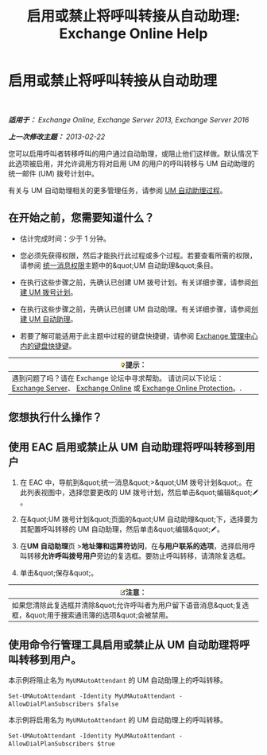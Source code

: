 ﻿---
title: '启用或禁止将呼叫转接从自动助理: Exchange Online Help'
TOCTitle: 启用或禁止将呼叫转接从自动助理
ms:assetid: ca961cc8-cc24-4e05-b72d-79979c155cf9
ms:mtpsurl: https://technet.microsoft.com/zh-cn/library/Ee423558(v=EXCHG.150)
ms:contentKeyID: 52061466
ms.date: 05/23/2018
mtps_version: v=EXCHG.150
ms.translationtype: MT
---

# 启用或禁止将呼叫转接从自动助理

 

_**适用于：** Exchange Online, Exchange Server 2013, Exchange Server 2016_

_**上一次修改主题：** 2013-02-22_

您可以启用呼叫者转移呼叫的用户通过自动助理，或阻止他们这样做。默认情况下此选项被启用，并允许调用方将对启用 UM 的用户的呼叫转移与 UM 自动助理的统一邮件 (UM) 拨号计划中。

有关与 UM 自动助理相关的更多管理任务，请参阅 [UM 自动助理过程](um-auto-attendant-procedures-exchange-2013-help.md)。

## 在开始之前，您需要知道什么？

  - 估计完成时间：少于 1 分钟。

  - 您必须先获得权限，然后才能执行此过程或多个过程。若要查看所需的权限，请参阅 [统一消息权限](unified-messaging-permissions-exchange-2013-help.md)主题中的\&quot;UM 自动助理\&quot;条目。

  - 在执行这些步骤之前，先确认已创建 UM 拨号计划。有关详细步骤，请参阅[创建 UM 拨号计划](create-a-um-dial-plan-exchange-2013-help.md)。

  - 在执行这些步骤之前，先确认已创建 UM 自动助理。有关详细步骤，请参阅[创建 UM 自动助理](create-a-um-auto-attendant-exchange-2013-help.md)。

  - 若要了解可能适用于此主题中过程的键盘快捷键，请参阅 [Exchange 管理中心内的键盘快捷键](keyboard-shortcuts-in-the-exchange-admin-center-exchange-online-protection-help.md)。

<table>
<thead>
<tr class="header">
<th><img src="images/Bb124558.tip(EXCHG.150).gif" title="提示" alt="提示" />提示：</th>
</tr>
</thead>
<tbody>
<tr class="odd">
<td>遇到问题了吗？请在 Exchange 论坛中寻求帮助。 请访问以下论坛：<a href="https://go.microsoft.com/fwlink/p/?linkid=60612">Exchange Server</a>、 <a href="https://go.microsoft.com/fwlink/p/?linkid=267542">Exchange Online</a> 或 <a href="https://go.microsoft.com/fwlink/p/?linkid=285351">Exchange Online Protection</a>。.</td>
</tr>
</tbody>
</table>


## 您想执行什么操作？

## 使用 EAC 启用或禁止从 UM 自动助理将呼叫转移到用户

1.  在 EAC 中，导航到\&quot;统一消息\&quot;\>\&quot;UM 拨号计划\&quot;。在此列表视图中，选择您要更改的 UM 拨号计划，然后单击\&quot;编辑\&quot;![编辑图标](images/Bb124582.6f53ccb2-1f13-4c02-bea0-30690e6ea71d(EXCHG.150).gif "编辑图标")。

2.  在\&quot;UM 拨号计划\&quot;页面的\&quot;UM 自动助理\&quot;下，选择要为其配置呼叫转移的 UM 自动助理，然后单击\&quot;编辑\&quot;![编辑图标](images/Bb124582.6f53ccb2-1f13-4c02-bea0-30690e6ea71d(EXCHG.150).gif "编辑图标")。

3.  在**UM 自动助理**页 \>**地址簿和运算符访问**，在**与用户联系的选项**，选择启用呼叫转移**允许呼叫拨号用户**旁边的复选框。要防止呼叫转移，请清除复选框。

4.  单击\&quot;保存\&quot;。

<table>
<thead>
<tr class="header">
<th><img src="images/Bb124558.note(EXCHG.150).gif" title="注意" alt="注意" />注意：</th>
</tr>
</thead>
<tbody>
<tr class="odd">
<td>如果您清除此复选框并清除&amp;quot;允许呼叫者为用户留下语音消息&amp;quot;复选框，&amp;quot;用于搜索通讯簿的选项&amp;quot;会被禁用。</td>
</tr>
</tbody>
</table>


## 使用命令行管理工具启用或禁止从 UM 自动助理将呼叫转移到用户。

本示例将阻止名为 `MyUMAutoAttendant` 的 UM 自动助理上的呼叫转移。

    Set-UMAutoAttendant -Identity MyUMAutoAttendant -AllowDialPlanSubscribers $false

本示例将启用名为 `MyUMAutoAttendant` 的 UM 自动助理上的呼叫转移。

    Set-UMAutoAttendant -Identity MyUMAutoAttendant -AllowDialPlanSubscribers $true


